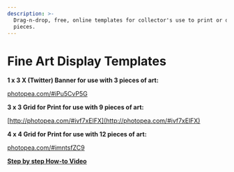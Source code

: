 ```yaml
---
description: >-
  Drag-n-drop, free, online templates for collector's use to print or display
  pieces.
---
```


# Fine Art Display Templates

**1 x 3 X (Twitter) Banner for use with 3 pieces of art:**

[photopea.com/#iPu5CvP5G](https://t.co/4T4iyvoxSX)

**3 x 3 Grid for Print for use with 9 pieces of art:**

[http://photopea.com/#ivf7xElFX](http://photopea.com/#ivf7xElFX)

**4 x 4 Grid for Print for use with 12 pieces of art:**

[photopea.com/#imntsfZC9](https://t.co/EJ27xbsw27)



[**Step by step How-to Video**](https://x.com/_CRFTD_/status/1857153865172586657)

